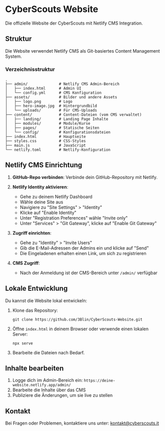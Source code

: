 # CyberScouts Website

Die offizielle Website der CyberScouts mit Netlify CMS Integration.

## Struktur

Die Website verwendet Netlify CMS als Git-basiertes Content Management System. 

### Verzeichnisstruktur

```
.
├── admin/              # Netlify CMS Admin-Bereich
│   ├── index.html      # Admin UI
│   └── config.yml      # CMS Konfiguration
├── assets/             # Bilder und andere Assets
│   ├── logo.png        # Logo
│   ├── hero-image.jpg  # Hintergrundbild
│   └── uploads/        # Für CMS-Uploads
├── content/            # Content-Dateien (vom CMS verwaltet)
│   ├── landing/        # Landing Page Inhalte
│   ├── modules/        # Module/Kurse
│   ├── pages/          # Statische Seiten
│   └── config/         # Konfigurationsdateien
├── index.html          # Hauptseite
├── styles.css          # CSS-Styles
├── main.js             # JavaScript
└── netlify.toml        # Netlify-Konfiguration
```

## Netlify CMS Einrichtung

1. **GitHub-Repo verbinden**: Verbinde dein GitHub-Repository mit Netlify.

2. **Netlify Identity aktivieren**:
   - Gehe zu deinem Netlify Dashboard
   - Wähle deine Site aus
   - Navigiere zu "Site Settings" > "Identity"
   - Klicke auf "Enable Identity"
   - Unter "Registration Preferences" wähle "Invite only"
   - Unter "Services" > "Git Gateway", klicke auf "Enable Git Gateway"

3. **Zugriff einrichten**:
   - Gehe zu "Identity" > "Invite Users"
   - Gib die E-Mail-Adressen der Admins ein und klicke auf "Send"
   - Die Eingeladenen erhalten einen Link, um sich zu registrieren

4. **CMS Zugriff**:
   - Nach der Anmeldung ist der CMS-Bereich unter `/admin/` verfügbar

## Lokale Entwicklung

Du kannst die Website lokal entwickeln:

1. Klone das Repository:
   ```
   git clone https://github.com/3Blin/CyberScouts-Website.git
   ```

2. Öffne `index.html` in deinem Browser oder verwende einen lokalen Server:
   ```
   npx serve
   ```

3. Bearbeite die Dateien nach Bedarf.

## Inhalte bearbeiten

1. Logge dich im Admin-Bereich ein: `https://deine-website.netlify.app/admin/`
2. Bearbeite die Inhalte über das CMS
3. Publiziere die Änderungen, um sie live zu stellen

## Kontakt

Bei Fragen oder Problemen, kontaktiere uns unter:
[kontakt@cyberscouts.it](mailto:kontakt@cyberscouts.it)
